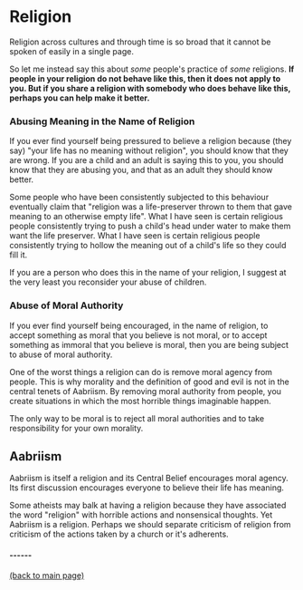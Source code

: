# Religion

Religion across cultures and through time is so broad that it cannot be spoken of easily in a single page.

So let me instead say this about *some* people's practice of *some* religions.  **If people in your religion do not behave like this, then it does not apply to you.  But if you share a religion with somebody who does behave like this, perhaps you can help make it better.**


### Abusing Meaning in the Name of Religion
If you ever find yourself being pressured to believe a religion because (they say) "your life has no meaning without religion",
you should know that they are wrong.  If you are a child and an adult is saying this to you, you should know that they are abusing you, and that
as an adult they should know better.

Some people who have been consistently subjected to this behaviour eventually claim that "religion was a life-preserver thrown to them 
that gave meaning to an otherwise empty life".   What I have seen is certain religious people consistently trying to push a child's head under water
to make them want the life preserver.  What I have seen is certain religious people consistently trying to hollow the meaning out of a child's life
so they could fill it.

If you are a person who does this in the name of your religion, I suggest at the very least you reconsider your abuse of children.

### Abuse of Moral Authority
If you ever find yourself being encouraged, in the name of religion, to accept something as moral that you believe is not moral, or to accept something as immoral that you believe is moral, then you are being subject to abuse of moral authority.  

One of the worst things a religion can do is remove moral agency from people.  This is why morality and the definition of good and evil is not in the central tenets of Aabriism.  By removing moral authority from people, you create situations in which the most horrible things imaginable happen.

The only way to be moral is to reject all moral authorities and to take responsibility for your own morality.

## Aabriism

Aabriism is itself a religion and its Central Belief encourages moral agency.  Its first discussion encourages everyone to believe their life has meaning.

Some atheists may balk at having a religion because they have associated the word "religion" with horrible actions and nonsensical thoughts.  Yet Aabriism is a religion.  Perhaps we should separate criticism of religion from  criticism of the actions taken by a church or it's adherents.


#### ------
[(back to main page)](../index.html)
